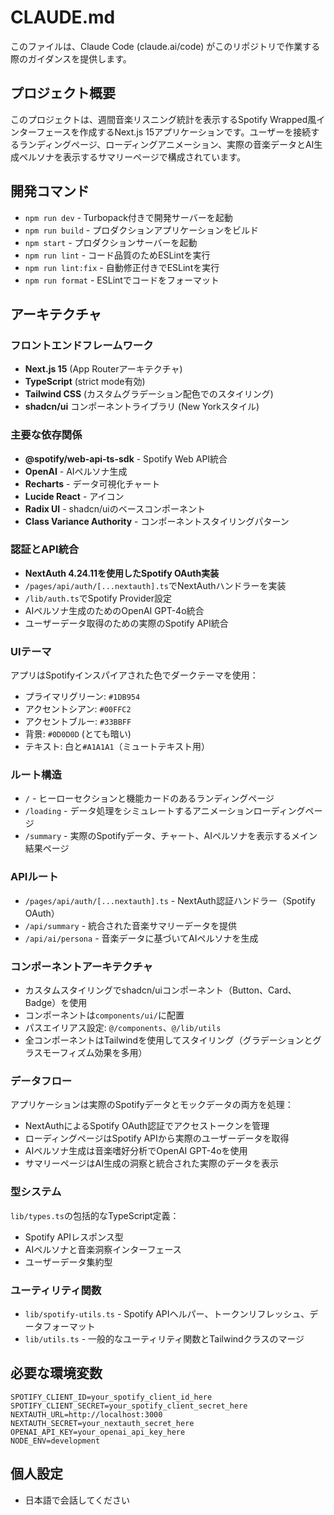 # CLAUDE.md

このファイルは、Claude Code (claude.ai/code) がこのリポジトリで作業する際のガイダンスを提供します。

## プロジェクト概要

このプロジェクトは、週間音楽リスニング統計を表示するSpotify Wrapped風インターフェースを作成するNext.js 15アプリケーションです。ユーザーを接続するランディングページ、ローディングアニメーション、実際の音楽データとAI生成ペルソナを表示するサマリーページで構成されています。

## 開発コマンド

- `npm run dev` - Turbopack付きで開発サーバーを起動
- `npm run build` - プロダクションアプリケーションをビルド
- `npm start` - プロダクションサーバーを起動
- `npm run lint` - コード品質のためESLintを実行
- `npm run lint:fix` - 自動修正付きでESLintを実行
- `npm run format` - ESLintでコードをフォーマット

## アーキテクチャ

### フロントエンドフレームワーク
- **Next.js 15** (App Routerアーキテクチャ)
- **TypeScript** (strict mode有効)
- **Tailwind CSS** (カスタムグラデーション配色でのスタイリング)
- **shadcn/ui** コンポーネントライブラリ (New Yorkスタイル)

### 主要な依存関係
- **@spotify/web-api-ts-sdk** - Spotify Web API統合
- **OpenAI** - AIペルソナ生成
- **Recharts** - データ可視化チャート
- **Lucide React** - アイコン
- **Radix UI** - shadcn/uiのベースコンポーネント
- **Class Variance Authority** - コンポーネントスタイリングパターン

### 認証とAPI統合
- **NextAuth 4.24.11を使用したSpotify OAuth実装**
- `/pages/api/auth/[...nextauth].ts`でNextAuthハンドラーを実装
- `/lib/auth.ts`でSpotify Provider設定
- AIペルソナ生成のためのOpenAI GPT-4o統合
- ユーザーデータ取得のための実際のSpotify API統合

### UIテーマ
アプリはSpotifyインスパイアされた色でダークテーマを使用：
- プライマリグリーン: `#1DB954` 
- アクセントシアン: `#00FFC2`
- アクセントブルー: `#33BBFF`
- 背景: `#0D0D0D` (とても暗い)
- テキスト: 白と`#A1A1A1`（ミュートテキスト用）

### ルート構造
- `/` - ヒーローセクションと機能カードのあるランディングページ
- `/loading` - データ処理をシミュレートするアニメーションローディングページ
- `/summary` - 実際のSpotifyデータ、チャート、AIペルソナを表示するメイン結果ページ

### APIルート
- `/pages/api/auth/[...nextauth].ts` - NextAuth認証ハンドラー（Spotify OAuth）
- `/api/summary` - 統合された音楽サマリーデータを提供
- `/api/ai/persona` - 音楽データに基づいてAIペルソナを生成

### コンポーネントアーキテクチャ
- カスタムスタイリングでshadcn/uiコンポーネント（Button、Card、Badge）を使用
- コンポーネントは`components/ui/`に配置
- パスエイリアス設定: `@/components`、`@/lib/utils`
- 全コンポーネントはTailwindを使用してスタイリング（グラデーションとグラスモーフィズム効果を多用）

### データフロー
アプリケーションは実際のSpotifyデータとモックデータの両方を処理：
- NextAuthによるSpotify OAuth認証でアクセストークンを管理
- ローディングページはSpotify APIから実際のユーザーデータを取得
- AIペルソナ生成は音楽嗜好分析でOpenAI GPT-4oを使用
- サマリーページはAI生成の洞察と統合された実際のデータを表示

### 型システム
`lib/types.ts`の包括的なTypeScript定義：
- Spotify APIレスポンス型
- AIペルソナと音楽洞察インターフェース
- ユーザーデータ集約型

### ユーティリティ関数
- `lib/spotify-utils.ts` - Spotify APIヘルパー、トークンリフレッシュ、データフォーマット
- `lib/utils.ts` - 一般的なユーティリティ関数とTailwindクラスのマージ

## 必要な環境変数

```env
SPOTIFY_CLIENT_ID=your_spotify_client_id_here
SPOTIFY_CLIENT_SECRET=your_spotify_client_secret_here
NEXTAUTH_URL=http://localhost:3000
NEXTAUTH_SECRET=your_nextauth_secret_here
OPENAI_API_KEY=your_openai_api_key_here
NODE_ENV=development
```

## 個人設定
- 日本語で会話してください